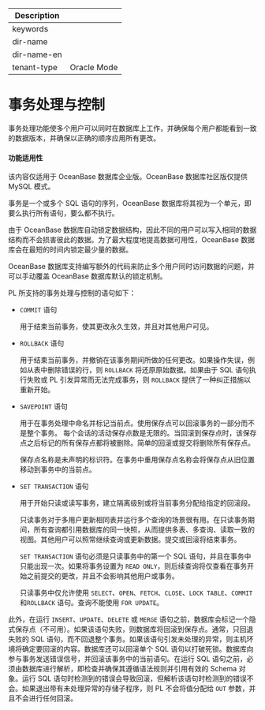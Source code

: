 | Description   |                 |
|---------------|-----------------|
| keywords      |                 |
| dir-name      |                 |
| dir-name-en   |                 |
| tenant-type   | Oracle Mode     |

# 事务处理与控制

事务处理功能使多个用户可以同时在数据库上工作，并确保每个用户都能看到一致的数据版本，并确保以正确的顺序应用所有更改。

  <main id="notice" >
    <h4>功能适用性</h4>
    <p>该内容仅适用于 OceanBase 数据库企业版。OceanBase 数据库社区版仅提供 MySQL 模式。</p>
  </main>

事务是一个或多个 SQL 语句的序列，OceanBase 数据库将其视为一个单元，即要么执行所有语句，要么都不执行。

由于 OceanBase 数据库自动锁定数据结构，因此不同的用户可以写入相同的数据结构而不会损害彼此的数据。为了最大程度地提高数据可用性，OceanBase 数据库会在最短的时间内锁定最少量的数据。

OceanBase 数据库支持编写额外的代码来防止多个用户同时访问数据的问题，并可以手动覆盖 OceanBase 数据库默认的锁定机制。

PL 所支持的事务处理与控制的语句如下：

* `COMMIT` 语句

  用于结束当前事务，使其更改永久生效，并且对其他用户可见。
  

* `ROLLBACK` 语句

  用于结束当前事务，并撤销在该事务期间所做的任何更改。如果操作失误，例如从表中删除错误的行，则 `ROLLBACK` 将还原原始数据。如果由于 SQL 语句执行失败或 PL 引发异常而无法完成事务，则 `ROLLBACK` 提供了一种纠正措施以重新开始。
  

* `SAVEPOINT` 语句

  用于在事务处理中命名并标记当前点。使用保存点可以回滚事务的一部分而不是整个事务。 每个会话的活动保存点数是无限的。当回滚到保存点时，该保存点之后标记的所有保存点都将被删除。简单的回滚或提交将删除所有保存点。

  保存点名称是未声明的标识符。在事务中重用保存点名称会将保存点从旧位置移动到事务中的当前点。
  

* `SET TRANSACTION` 语句

  用于开始只读或读写事务，建立隔离级别或将当前事务分配给指定的回滚段。

  只读事务对于多用户更新相同表并运行多个查询的场景很有用。在只读事务期间，所有查询都引用数据库的同一快照，从而提供多表、多查询、读取一致的视图。其他用户可以照常继续查询或更新数据。提交或回滚将结束事务。

  `SET TRANSACTION` 语句必须是只读事务中的第一个 SQL 语句，并且在事务中只能出现一次。如果将事务设置为 `READ ONLY`，则后续查询将仅查看在事务开始之前提交的更改，并且不会影响其他用户或事务。

  只读事务中仅允许使用 `SELECT`、`OPEN`、`FETCH`、`CLOSE`、`LOCK TABLE`、`COMMIT` 和`ROLLBACK` 语句。查询不能使用 `FOR UPDATE`。
  




此外，在运行 `INSERT`、`UPDATE`、`DELETE` 或 `MERGE` 语句之前，数据库会标记一个隐式保存点（不可用）。如果该语句失败，则数据库将回滚到保存点。通常，只回退失败的 SQL 语句，而不回退整个事务。如果该语句引发未处理的异常，则主机环境将确定要回滚的内容。数据库还可以回滚单个 SQL 语句以打破死锁。数据库向参与事务发送错误信号，并回滚该事务中的当前语句。在运行 SQL 语句之前，必须由数据库进行解析，即检查并确保其遵循语法规则并引用有效的 Schema 对象。运行 SQL 语句时检测到的错误会导致回滚，但解析该语句时检测到的错误不会。如果退出带有未处理异常的存储子程序，则 PL 不会将值分配给 `OUT` 参数，并且不会进行任何回滚。
